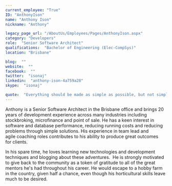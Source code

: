 ```yaml
---
current_employee: "True"
ID: "AnthonyIson"
name: "Anthony Ison"
nickname: "Anthony"

legacy_page_url: "/AboutUs/Employees/Pages/AnthonyIson.aspx"
category: "Developers"
role:  "Senior Software Architect"
qualifications:  "Bachelor of Engineering (Elec-CompSys)"
location: "Brisbane"

blog:  ""
website:  ""
facebook:  ""
twitter:  "isonaj"
linkedin:  "anthony-ison-4a759a28"
skype:  "isonaj"

quote:  "Everything should be made as simple as possible, but not simpler."
---
```


​​​​Anthony is a Senior Software Architect in the Brisbane office and brings 20 years of development experience across many industries including stockbroking, microfinance and point of sale. He has a keen interest in software and database performance, reducing running costs and reducing problems through simple solutions. His experience in team lead and agile coaching roles contributes to his ability to produce great outcomes for clients.  

In his spare time, he loves learning new technologies and development techniques and blogging about these adventures.  He is strongly motivated to give back to the community as a token of gratitude to all of the great mentors he's had throughout his career. He would escape to a hobby farm in the country, given half a chance, even though his horticultural skills leave much to be desired.  